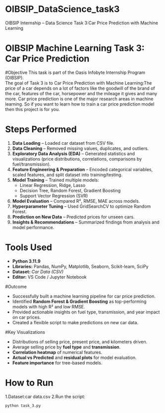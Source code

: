 # OIBSIP_DataScience_task3
OIBSIP Internship – Data Science Task 3:Car Price Prediction with Machine Learning
# OIBSIP Machine Learning Task 3: Car Price Prediction

#Objective
This task is part of the Oasis Infobyte Internship Program (OIBSIP).  
The goal of Task 3 is to Car Price Prediction with Machine Learning:The price of a car depends on a lot of factors like the goodwill of the brand of the car,
features of the car, horsepower and the mileage it gives and many more. Car price
prediction is one of the major research areas in machine learning. So if you want to learn
how to train a car price prediction model then this project is for you.



# Steps Performed
1. **Data Loading** – Loaded car dataset from CSV file.
2. **Data Cleaning** – Removed missing values, duplicates, and outliers.
3. **Exploratory Data Analysis (EDA)** – Generated statistics and visualizations (price distributions, correlations, comparisons by fuel/transmission).
4. **Feature Engineering & Preparation** – Encoded categorical variables, scaled features, and split dataset into training/testing.
5. **Model Training** – Trained multiple models:
   - Linear Regression, Ridge, Lasso
   - Decision Tree, Random Forest, Gradient Boosting
   - Support Vector Regression (SVR)
6. **Model Evaluation** – Compared R², RMSE, MAE across models.
7. **Hyperparameter Tuning** – Used GridSearchCV to optimize Random Forest.
8. **Prediction on New Data** – Predicted prices for unseen cars.
9. **Insights & Recommendations** – Summarized findings from analysis and model performance.

# Tools Used
- **Python 3.11.9**  
- **Libraries:** Pandas, NumPy, Matplotlib, Seaborn, Scikit-learn, SciPy  
- **Dataset:** *Car Data (CSV)*  
- **Editor:** VS Code / Jupyter Notebook  

#Outcome
- Successfully built a machine learning pipeline for car price prediction.
- Identified **Random Forest & Gradient Boosting** as top-performing models with high R² and low RMSE.
- Provided actionable insights on fuel type, transmission, and year impact on car prices.
- Created a flexible script to make predictions on new car data.

#Key Visualizations
- Distributions of selling price, present price, and kilometers driven.  
- Average selling price by **fuel type** and **transmission**.  
- **Correlation heatmap** of numerical features.  
- **Actual vs Predicted** and **residual plots** for model evaluation.  
- **Feature importance** for tree-based models.  

# How to Run
1.Dataset:car data.csv
2.Run the script:
```bash
python task_3.py

